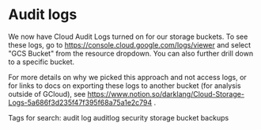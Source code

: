 # Audit logs

We now have Cloud Audit Logs turned on for our storage buckets. To see these
logs, go to https://console.cloud.google.com/logs/viewer and select "GCS Bucket"
from the resource dropdown. You can also further drill down to a specific
bucket.

For more details on why we picked this approach and not access logs, or for
links to docs on exporting these logs to another bucket (for analysis outside of
GCloud), see
https://www.notion.so/darklang/Cloud-Storage-Logs-5a686f3d235f47f395f68a75a1e2c794 .

Tags for search:
audit log auditlog security storage bucket backups
